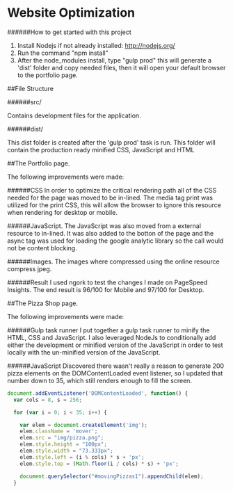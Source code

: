 # Website Optimization

######How to get started with this project
1. Install Nodejs if not already installed: http://nodejs.org/
2. Run the command "npm install"
3. After the node_modules install, type "gulp prod" this will generate a 'dist' folder and copy needed files, then it will open your default browser to the portfolio page.

##File Structure

######src/

Contains development files for the application.

######dist/

This dist folder is created after the 'gulp prod' task is run. This folder will contain the production ready minified CSS, JavaScript and HTML

##The Portfolio page.

The following improvements were made:

######CSS
In order to optimize the critical rendering path all of the CSS needed for the page was moved to be in-lined. The media tag print was utilized for the print CSS, this will allow the browser to ignore this resource when
rendering for desktop or mobile.

######JavaScript.
The JavaScript was also moved from a external resource to in-lined. It was also added to the botton of the page and the async tag was used for loading the google analytic library so the call would not be content blocking.

######Images.
The images where compressed using the online resource compress jpeg.

######Result
I used ngork to test the changes I made on PageSpeed Insights.
The end result is 96/100 for Mobile and 97/100 for Desktop.

##The Pizza Shop page.

The following improvements were made:

######Gulp task runner
I put together a gulp task runner to minify the HTML, CSS and JavaScript. I also leveraged NodeJs to conditionally add either the development or minified version of the JavaScript in order to test locally
with the un-minified version of the JavaScript.

######JavaScript
Discovered there wasn't really a reason to generate 200 pizza elements on the DOMContentLoaded event listener, so I updated that number down to 35, which still renders enough to fill the screen.

```js
document.addEventListener('DOMContentLoaded', function() {
  var cols = 8, s = 256;

  for (var i = 0; i < 35; i++) {

    var elem = document.createElement('img');
    elem.className = 'mover';
    elem.src = "img/pizza.png";
    elem.style.height = "100px";
    elem.style.width = "73.333px";
    elem.style.left = (i % cols) * s + 'px';
    elem.style.top = (Math.floor(i / cols) * s) + 'px';

    document.querySelector("#movingPizzas1").appendChild(elem);
  }
```